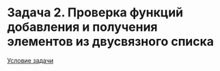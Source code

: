 # Задача 2. Проверка функций добавления и получения элементов из двусвязного списка
[Условие задачи](https://github.com/netology-code/cppl-homeworks/tree/main/04/02)
